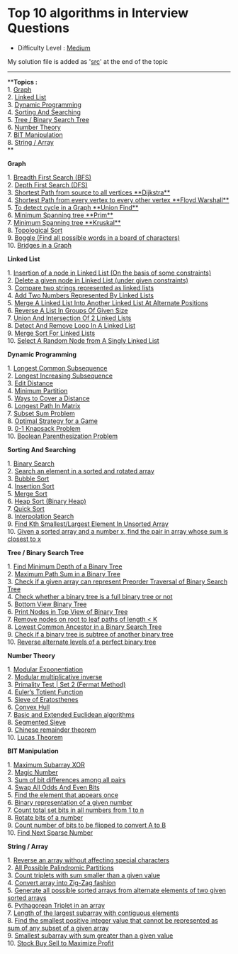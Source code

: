 # Top 10 algorithms in Interview Questions

-   Difficulty Level : [Medium](https://www.geeksforgeeks.org/medium/)

My solution file is added as '[src]()' at the end of the topic

---

****Topics :**  
1. [Graph](https://www.geeksforgeeks.org/top-10-algorithms-in-interview-questions/#algo1)  
2. [Linked List](https://www.geeksforgeeks.org/top-10-algorithms-in-interview-questions/#algo2)  
3. [Dynamic Programming](https://www.geeksforgeeks.org/top-10-algorithms-in-interview-questions/#algo3)  
4. [Sorting And Searching](https://www.geeksforgeeks.org/top-10-algorithms-in-interview-questions/#algo4)  
5. [Tree / Binary Search Tree](https://www.geeksforgeeks.org/top-10-algorithms-in-interview-questions/#algo5)  
6. [Number Theory](https://www.geeksforgeeks.org/top-10-algorithms-in-interview-questions/#algo6)  
7. [BIT Manipulation](https://www.geeksforgeeks.org/top-10-algorithms-in-interview-questions/#algo7)  
8. [String / Array](https://www.geeksforgeeks.org/top-10-algorithms-in-interview-questions/#algo8)  
**

**Graph**

1. [Breadth First Search (BFS)](https://www.geeksforgeeks.org/breadth-first-traversal-for-a-graph/)  
2. [Depth First Search (DFS)](https://www.geeksforgeeks.org/depth-first-traversal-for-a-graph/)  
3. [Shortest Path from source to all vertices \*\*Dijkstra\*\*](https://www.geeksforgeeks.org/greedy-algorithms-set-6-dijkstras-shortest-path-algorithm/)  
4. [Shortest Path from every vertex to every other vertex \*\*Floyd Warshall\*\*](https://www.geeksforgeeks.org/dynamic-programming-set-16-floyd-warshall-algorithm/)  
5. [To detect cycle in a Graph \*\*Union Find\*\*](https://www.geeksforgeeks.org/union-find/)  
6. [Minimum Spanning tree \*\*Prim\*\*](https://www.geeksforgeeks.org/greedy-algorithms-set-5-prims-minimum-spanning-tree-mst-2/)  
7. [Minimum Spanning tree \*\*Kruskal\*\*](https://www.geeksforgeeks.org/greedy-algorithms-set-2-kruskals-minimum-spanning-tree-mst/)  
8. [Topological Sort](https://www.geeksforgeeks.org/topological-sorting/)  
9. [Boggle (Find all possible words in a board of characters)](https://www.geeksforgeeks.org/boggle-find-possible-words-board-characters/)  
10. [Bridges in a Graph](https://www.geeksforgeeks.org/bridge-in-a-graph/)

**Linked List**

1. [Insertion of a node in Linked List (On the basis of some constraints)](https://www.geeksforgeeks.org/given-a-linked-list-which-is-sorted-how-will-you-insert-in-sorted-way/)  
2. [Delete a given node in Linked List (under given constraints)](https://www.geeksforgeeks.org/delete-a-given-node-in-linked-list-under-given-constraints/)  
3. [Compare two strings represented as linked lists](https://www.geeksforgeeks.org/compare-two-strings-represented-as-linked-lists/)  
4. [Add Two Numbers Represented By Linked Lists](https://www.geeksforgeeks.org/sum-of-two-linked-lists/)  
5. [Merge A Linked List Into Another Linked List At Alternate Positions](https://www.geeksforgeeks.org/merge-a-linked-list-into-another-linked-list-at-alternate-positions/)  
6. [Reverse A List In Groups Of Given Size](https://www.geeksforgeeks.org/reverse-a-list-in-groups-of-given-size/)  
7. [Union And Intersection Of 2 Linked Lists](https://www.geeksforgeeks.org/union-and-intersection-of-two-linked-lists/)  
8. [Detect And Remove Loop In A Linked List](https://www.geeksforgeeks.org/detect-and-remove-loop-in-a-linked-list/)  
9. [Merge Sort For Linked Lists](https://www.geeksforgeeks.org/merge-sort-for-linked-list/)  
10. [Select A Random Node from A Singly Linked List](https://www.geeksforgeeks.org/select-a-random-node-from-a-singly-linked-list/)

**Dynamic Programming**

1. [Longest Common Subsequence](https://www.geeksforgeeks.org/dynamic-programming-set-4-longest-common-subsequence/)  
2. [Longest Increasing Subsequence](https://www.geeksforgeeks.org/dynamic-programming-set-3-longest-increasing-subsequence/)  
3. [Edit Distance](https://www.geeksforgeeks.org/dynamic-programming-set-5-edit-distance/)  
4. [Minimum Partition](https://www.geeksforgeeks.org/partition-a-set-into-two-subsets-such-that-the-difference-of-subset-sums-is-minimum/)  
5. [Ways to Cover a Distance](https://www.geeksforgeeks.org/count-number-of-ways-to-cover-a-distance/)  
6. [Longest Path In Matrix](https://www.geeksforgeeks.org/find-the-longest-path-in-a-matrix-with-given-constraints/)  
7. [Subset Sum Problem](https://www.geeksforgeeks.org/dynamic-programming-subset-sum-problem/)  
8. [Optimal Strategy for a Game](https://www.geeksforgeeks.org/dynamic-programming-set-31-optimal-strategy-for-a-game/)  
9. [0-1 Knapsack Problem](https://www.geeksforgeeks.org/dynamic-programming-set-10-0-1-knapsack-problem/)  
10. [Boolean Parenthesization Problem](https://www.geeksforgeeks.org/dynamic-programming-set-37-boolean-parenthesization-problem/)

**Sorting And Searching** 
  

1. [Binary Search](http://geeksquiz.com/binary-search/)  
2. [Search an element in a sorted and rotated array](https://www.geeksforgeeks.org/search-an-element-in-a-sorted-and-pivoted-array/)  
3. [Bubble Sort](http://geeksquiz.com/bubble-sort/)  
4. [Insertion Sort](http://geeksquiz.com/insertion-sort/)  
5. [Merge Sort](http://geeksquiz.com/merge-sort/)  
6. [Heap Sort (Binary Heap)](http://geeksquiz.com/heap-sort/)  
7. [Quick Sort](http://geeksquiz.com/quick-sort/)  
8. [Interpolation Search](https://www.geeksforgeeks.org/interpolation-search/)  
9. [Find Kth Smallest/Largest Element In Unsorted Array](https://www.geeksforgeeks.org/kth-smallestlargest-element-unsorted-array-set-2-expected-linear-time/)  
10. [Given a sorted array and a number x, find the pair in array whose sum is closest to x](http://geeksquiz.com/given-sorted-array-number-x-find-pair-array-whose-sum-closest-x/)

**Tree / Binary Search Tree**

1. [Find Minimum Depth of a Binary Tree](https://www.geeksforgeeks.org/find-minimum-depth-of-a-binary-tree/)  
2. [Maximum Path Sum in a Binary Tree](https://www.geeksforgeeks.org/find-maximum-path-sum-in-a-binary-tree/)  
3. [Check if a given array can represent Preorder Traversal of Binary Search Tree](https://www.geeksforgeeks.org/check-if-a-given-array-can-represent-preorder-traversal-of-binary-search-tree/)  
4. [Check whether a binary tree is a full binary tree or not](https://www.geeksforgeeks.org/check-whether-binary-tree-full-binary-tree-not/)  
5. [Bottom View Binary Tree](https://www.geeksforgeeks.org/bottom-view-binary-tree/)  
6. [Print Nodes in Top View of Binary Tree](https://www.geeksforgeeks.org/print-nodes-top-view-binary-tree/)  
7. [Remove nodes on root to leaf paths of length < K](https://www.geeksforgeeks.org/remove-nodes-root-leaf-paths-length-k/)  
8. [Lowest Common Ancestor in a Binary Search Tree](https://www.geeksforgeeks.org/lowest-common-ancestor-in-a-binary-search-tree/)  
9. [Check if a binary tree is subtree of another binary tree](https://www.geeksforgeeks.org/check-binary-tree-subtree-another-binary-tree-set-2/)  
10. [Reverse alternate levels of a perfect binary tree](https://www.geeksforgeeks.org/reverse-alternate-levels-binary-tree/)

**Number Theory**

1. [Modular Exponentiation](https://www.geeksforgeeks.org/modular-exponentiation-power-in-modular-arithmetic/)  
2. [Modular multiplicative inverse](https://www.geeksforgeeks.org/multiplicative-inverse-under-modulo-m/)  
3. [Primality Test | Set 2 (Fermat Method)](https://www.geeksforgeeks.org/primality-test-set-2-fermet-method/)  
4. [Euler’s Totient Function](https://www.geeksforgeeks.org/eulers-totient-function/)  
5. [Sieve of Eratosthenes](https://www.geeksforgeeks.org/sieve-of-eratosthenes/)  
6. [Convex Hull](https://www.geeksforgeeks.org/convex-hull-set-1-jarviss-algorithm-or-wrapping/)  
7. [Basic and Extended Euclidean algorithms](https://www.geeksforgeeks.org/basic-and-extended-euclidean-algorithms/)  
8. [Segmented Sieve](https://www.geeksforgeeks.org/segmented-sieve/)  
9. [Chinese remainder theorem](https://www.geeksforgeeks.org/chinese-remainder-theorem-set-1-introduction/)  
10. [Lucas Theorem](https://www.geeksforgeeks.org/compute-ncr-p-set-2-lucas-theorem/)

**BIT Manipulation**

1. [Maximum Subarray XOR](https://www.geeksforgeeks.org/find-the-maximum-subarray-xor-in-a-given-array/)  
2. [Magic Number](https://www.geeksforgeeks.org/find-nth-magic-number/)  
3. [Sum of bit differences among all pairs](https://www.geeksforgeeks.org/sum-of-bit-differences-among-all-pairs/)  
4. [Swap All Odds And Even Bits](https://www.geeksforgeeks.org/swap-all-odd-and-even-bits/)  
5. [Find the element that appears once](https://www.geeksforgeeks.org/find-the-element-that-appears-once/)  
6. [Binary representation of a given number](https://www.geeksforgeeks.org/binary-representation-of-a-given-number/)  
7. [Count total set bits in all numbers from 1 to n](https://www.geeksforgeeks.org/count-total-set-bits-in-all-numbers-from-1-to-n/)  
8. [Rotate bits of a number](https://www.geeksforgeeks.org/rotate-bits-of-an-integer/)  
9. [Count number of bits to be flipped to convert A to B](https://www.geeksforgeeks.org/count-number-of-bits-to-be-flipped-to-convert-a-to-b/)  
10. [Find Next Sparse Number](https://www.geeksforgeeks.org/given-a-number-find-next-sparse-number/)

  
  

**String / Array**

1. [Reverse an array without affecting special characters](https://www.geeksforgeeks.org/reverse-an-array-without-affecting-special-characters/)  
2. [All Possible Palindromic Partitions](https://www.geeksforgeeks.org/given-a-string-print-all-possible-palindromic-partition/)  
3. [Count triplets with sum smaller than a given value](https://www.geeksforgeeks.org/count-triplets-with-sum-smaller-that-a-given-value/)  
4. [Convert array into Zig-Zag fashion](https://www.geeksforgeeks.org/convert-array-into-zig-zag-fashion/)  
5. [Generate all possible sorted arrays from alternate elements of two given sorted arrays](https://www.geeksforgeeks.org/generate-all-possible-sorted-arrays-from-alternate-elements-of-two-given-arrays/)  
6. [Pythagorean Triplet in an array](https://www.geeksforgeeks.org/find-pythagorean-triplet-in-an-unsorted-array/)  
7. [Length of the largest subarray with contiguous elements](https://www.geeksforgeeks.org/length-largest-subarray-contiguous-elements-set-1/)  
8. [Find the smallest positive integer value that cannot be represented as sum of any subset of a given array](https://www.geeksforgeeks.org/find-smallest-value-represented-sum-subset-given-array/)  
9. [Smallest subarray with sum greater than a given value](https://www.geeksforgeeks.org/minimum-length-subarray-sum-greater-given-value/)  
10. [Stock Buy Sell to Maximize Profit](https://www.geeksforgeeks.org/stock-buy-sell/)
